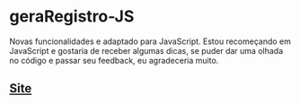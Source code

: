 # geraRegistro-JS
Novas funcionalidades e adaptado para JavaScript. Estou recomeçando em JavaScript e gostaria de receber algumas dicas, se puder dar uma olhada no código e passar seu feedback, eu agradeceria muito.

## <a href="https://lean-dro.github.io/geraRegistro-JS/" target="_blank">Site</a>
